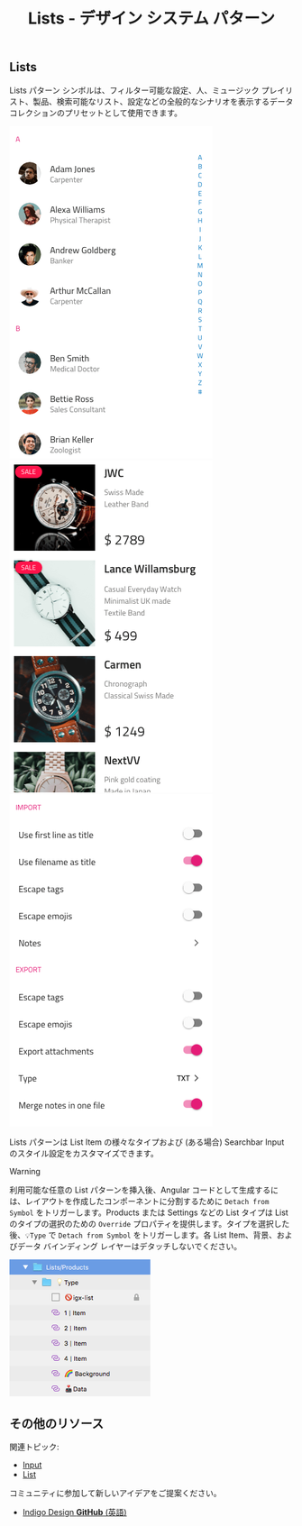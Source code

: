﻿---
title: Lists - デザイン システム パターン
_description: Lists パターン シンボルは情報のコレクションを体系化するためにリストを使用するシナリオを表します。
_keywords: デザイン システム, Sketch, Ignite UI for Angular, パターン, UI ライブラリ, ウィジェット
_language: ja
---

## Lists

Lists パターン シンボルは、フィルター可能な設定、人、ミュージック プレイリスト、製品、検索可能なリスト、設定などの全般的なシナリオを表示するデータ コレクションのプリセットとして使用できます。

<img src="../images/lists_people.png" srcset="../images/lists_people@2x.png 2x" />
<img src="../images/lists_products.png" srcset="../images/lists_products@2x.png 2x" />
<img src="../images/lists_settings.png" srcset="../images/lists_settings@2x.png 2x" />

Lists パターンは List Item の様々なタイプおよび (ある場合) Searchbar Input のスタイル設定をカスタマイズできます。

> [!WARNING]
> 利用可能な任意の List パターンを挿入後、Angular コードとして生成するには、レイアウトを作成したコンポーネントに分割するために `Detach from Symbol` をトリガーします。Products または Settings などの List タイプは List のタイプの選択のための `Override` プロパティを提供します。タイプを選択した後、`💡Type` で `Detach from Symbol` をトリガーします。各 List Item、背景、およびデータ バインディング レイヤーはデタッチしないでください。

<img src="../images/lists_detach.png" />

## その他のリソース

関連トピック:

- [Input](../components/input.md)
- [List](../components/list.md)
  <div class="divider--half"></div>

コミュニティに参加して新しいアイデアをご提案ください。

- [Indigo Design **GitHub** (英語)](https://github.com/IgniteUI/design-system-docfx)
